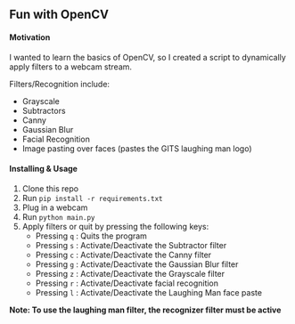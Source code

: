 ## Fun with OpenCV

#### Motivation

I wanted to learn the basics of OpenCV, so I created a script to dynamically apply filters to a webcam stream.

Filters/Recognition include:
* Grayscale
* Subtractors
* Canny
* Gaussian Blur
* Facial Recognition
* Image pasting over faces (pastes the GITS laughing man logo)

#### Installing & Usage

1) Clone this repo
2) Run `pip install -r requirements.txt`
3) Plug in a webcam
4) Run `python main.py`
5) Apply filters or quit by pressing the following keys:
    * Pressing `q` : Quits the program
    * Pressing `s` : Activate/Deactivate the Subtractor filter
    * Pressing `c` : Activate/Deactivate the Canny filter
    * Pressing `g` : Activate/Deactivate the Gaussian Blur filter
    * Pressing `z` : Activate/Deactivate the Grayscale filter
    * Pressing `r` : Activate/Deactivate facial recognition
    * Pressing `l` : Activate/Deactivate the Laughing Man face paste

**Note: To use the laughing man filter, the recognizer filter must be active**
